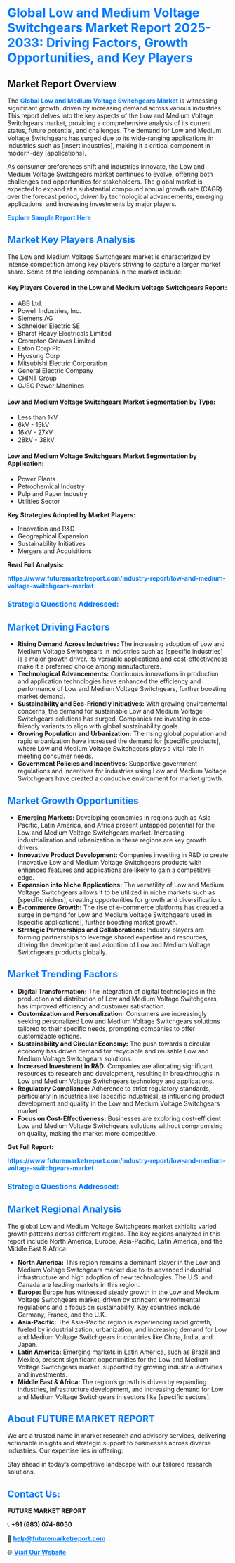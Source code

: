 <h1 style="color: #007BFF;">Global Low and Medium Voltage Switchgears Market Report 2025-2033: Driving Factors, Growth Opportunities, and Key Players</h1>

<section id="overview">
<h2>Market Report Overview</h2>
<p>The <a href="https://www.futuremarketreport.com/industry-report/low-and-medium-voltage-switchgears-market" style="color: #007BFF; text-decoration: none;"><strong>Global Low and Medium Voltage Switchgears Market</strong></a> is witnessing significant growth, driven by increasing demand across various industries. This report delves into the key aspects of the Low and Medium Voltage Switchgears market, providing a comprehensive analysis of its current status, future potential, and challenges. The demand for Low and Medium Voltage Switchgears has surged due to its wide-ranging applications in industries such as [insert industries], making it a critical component in modern-day [applications].</p>
<p>As consumer preferences shift and industries innovate, the Low and Medium Voltage Switchgears market continues to evolve, offering both challenges and opportunities for stakeholders. The global market is expected to expand at a substantial compound annual growth rate (CAGR) over the forecast period, driven by technological advancements, emerging applications, and increasing investments by major players.</p>
</section>

<section id="overview">
<p><a href="https://www.futuremarketreport.com/request-sample/reportId=84260" style="color: #007BFF; text-decoration: none;"><strong>Explore Sample Report Here</strong></a></p>
</section>

<section id="key-players">
<h2 style="color: #007BFF;">Market Key Players Analysis</h2>
<p>The Low and Medium Voltage Switchgears market is characterized by intense competition among key players striving to capture a larger market share. Some of the leading companies in the market include:</p>
<h4>Key Players Covered in the Low and Medium Voltage Switchgears Report:</h4>
<ul><li>ABB Ltd.</li><li>Powell Industries, Inc.</li><li>Siemens AG</li><li>Schneider Electric SE</li><li>Bharat Heavy Electricals Limited</li><li>Crompton Greaves Limited</li><li>Eaton Corp Plc</li><li>Hyosung Corp</li><li>Mitsubishi Electric Corporation</li><li>General Electric Company</li><li>CHINT Group</li><li>OJSC Power Machines</li></ul>
<h4>Low and Medium Voltage Switchgears Market Segmentation by Type:</h4>
<ul><li>Less than 1kV</li><li>6kV - 15kV</li><li>16kV - 27kV</li><li>28kV - 38kV</li></ul>

<h4>Low and Medium Voltage Switchgears Market Segmentation by Application:</h4>
<ul><li>Power Plants</li><li>Petrochemical Industry</li><li>Pulp and Paper Industry</li><li>Utilities Sector</li></ul>
<p><strong>Key Strategies Adopted by Market Players:</strong></p>
<ul>
<li>Innovation and R&D</li>
<li>Geographical Expansion</li>
<li>Sustainability Initiatives</li>
<li>Mergers and Acquisitions</li>
</ul>
</section>

<section>
<p><strong>Read Full Analysis: </strong></p><a href="https://www.futuremarketreport.com/industry-report/low-and-medium-voltage-switchgears-market" style="color: #007BFF; text-decoration: none;"><strong>https://www.futuremarketreport.com/industry-report/low-and-medium-voltage-switchgears-market</strong></a>
<h3 style="color: #007BFF;">Strategic Questions Addressed:</h3>
</section>

<section id="driving-factors">
<h2 style="color: #007BFF;">Market Driving Factors</h2>
<ul>
<li><strong>Rising Demand Across Industries:</strong> The increasing adoption of Low and Medium Voltage Switchgears in industries such as [specific industries] is a major growth driver. Its versatile applications and cost-effectiveness make it a preferred choice among manufacturers.</li>
<li><strong>Technological Advancements:</strong> Continuous innovations in production and application technologies have enhanced the efficiency and performance of Low and Medium Voltage Switchgears, further boosting market demand.</li>
<li><strong>Sustainability and Eco-Friendly Initiatives:</strong> With growing environmental concerns, the demand for sustainable Low and Medium Voltage Switchgears solutions has surged. Companies are investing in eco-friendly variants to align with global sustainability goals.</li>
<li><strong>Growing Population and Urbanization:</strong> The rising global population and rapid urbanization have increased the demand for [specific products], where Low and Medium Voltage Switchgears plays a vital role in meeting consumer needs.</li>
<li><strong>Government Policies and Incentives:</strong> Supportive government regulations and incentives for industries using Low and Medium Voltage Switchgears have created a conducive environment for market growth.</li>
</ul>
</section>

<section id="growth-opportunities">
<h2 style="color: #007BFF;">Market Growth Opportunities</h2>
<ul>
<li><strong>Emerging Markets:</strong> Developing economies in regions such as Asia-Pacific, Latin America, and Africa present untapped potential for the Low and Medium Voltage Switchgears market. Increasing industrialization and urbanization in these regions are key growth drivers.</li>
<li><strong>Innovative Product Development:</strong> Companies investing in R&D to create innovative Low and Medium Voltage Switchgears products with enhanced features and applications are likely to gain a competitive edge.</li>
<li><strong>Expansion into Niche Applications:</strong> The versatility of Low and Medium Voltage Switchgears allows it to be utilized in niche markets such as [specific niches], creating opportunities for growth and diversification.</li>
<li><strong>E-commerce Growth:</strong> The rise of e-commerce platforms has created a surge in demand for Low and Medium Voltage Switchgears used in [specific applications], further boosting market growth.</li>
<li><strong>Strategic Partnerships and Collaborations:</strong> Industry players are forming partnerships to leverage shared expertise and resources, driving the development and adoption of Low and Medium Voltage Switchgears products globally.</li>
</ul>
</section>

<section id="trending-factors">
<h2 style="color: #007BFF;">Market Trending Factors</h2>
<ul>
<li><strong>Digital Transformation:</strong> The integration of digital technologies in the production and distribution of Low and Medium Voltage Switchgears has improved efficiency and customer satisfaction.</li>
<li><strong>Customization and Personalization:</strong> Consumers are increasingly seeking personalized Low and Medium Voltage Switchgears solutions tailored to their specific needs, prompting companies to offer customizable options.</li>
<li><strong>Sustainability and Circular Economy:</strong> The push towards a circular economy has driven demand for recyclable and reusable Low and Medium Voltage Switchgears solutions.</li>
<li><strong>Increased Investment in R&D:</strong> Companies are allocating significant resources to research and development, resulting in breakthroughs in Low and Medium Voltage Switchgears technology and applications.</li>
<li><strong>Regulatory Compliance:</strong> Adherence to strict regulatory standards, particularly in industries like [specific industries], is influencing product development and quality in the Low and Medium Voltage Switchgears market.</li>
<li><strong>Focus on Cost-Effectiveness:</strong> Businesses are exploring cost-efficient Low and Medium Voltage Switchgears solutions without compromising on quality, making the market more competitive.</li>
</ul>
</section>

<section>
<p><strong>Get Full Report: </strong></p><a href="https://www.futuremarketreport.com/industry-report/low-and-medium-voltage-switchgears-market" style="color: #007BFF; text-decoration: none;"><strong>https://www.futuremarketreport.com/industry-report/low-and-medium-voltage-switchgears-market</strong></a>
<h3 style="color: #007BFF;">Strategic Questions Addressed:</h3>
</section>


<section id="regional-analysis">
<h2 style="color: #007BFF;">Market Regional Analysis</h2>
<p>The global Low and Medium Voltage Switchgears market exhibits varied growth patterns across different regions. The key regions analyzed in this report include North America, Europe, Asia-Pacific, Latin America, and the Middle East & Africa:</p>
<ul>
<li><strong>North America:</strong> This region remains a dominant player in the Low and Medium Voltage Switchgears market due to its advanced industrial infrastructure and high adoption of new technologies. The U.S. and Canada are leading markets in this region.</li>
<li><strong>Europe:</strong> Europe has witnessed steady growth in the Low and Medium Voltage Switchgears market, driven by stringent environmental regulations and a focus on sustainability. Key countries include Germany, France, and the U.K.</li>
<li><strong>Asia-Pacific:</strong> The Asia-Pacific region is experiencing rapid growth, fueled by industrialization, urbanization, and increasing demand for Low and Medium Voltage Switchgears in countries like China, India, and Japan.</li>
<li><strong>Latin America:</strong> Emerging markets in Latin America, such as Brazil and Mexico, present significant opportunities for the Low and Medium Voltage Switchgears market, supported by growing industrial activities and investments.</li>
<li><strong>Middle East & Africa:</strong> The region’s growth is driven by expanding industries, infrastructure development, and increasing demand for Low and Medium Voltage Switchgears in sectors like [specific sectors].</li>
</ul>
</section>

<footer>
<h2 style="color: #007BFF;">About FUTURE MARKET REPORT</h2>
<p>We are a trusted name in market research and advisory services, delivering actionable insights and strategic support to businesses across diverse industries. Our expertise lies in offering:</p>

<p>Stay ahead in today’s competitive landscape with our tailored research solutions.</p>

<h2 style="color: #007BFF;">Contact Us:</h2>
<p><strong>FUTURE MARKET REPORT</strong></p>
<p>📞 <strong>+91 (883) 074-8030</strong></p>
<p>📧 <strong><a href="mailto:help@futuremarketreport.com" style="color: #007BFF;">help@futuremarketreport.com</a></strong></p>
<p>🌐 <strong><a href="https://www.futuremarketreport.com/" style="color: #007BFF;">Visit Our Website</a></strong></p>
</footer>